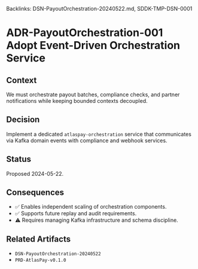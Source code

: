 Backlinks: DSN-PayoutOrchestration-20240522.md, SDDK-TMP-DSN-0001

# ADR-PayoutOrchestration-001 Adopt Event-Driven Orchestration Service

## Context
We must orchestrate payout batches, compliance checks, and partner notifications while keeping bounded contexts decoupled.

## Decision
Implement a dedicated `atlaspay-orchestration` service that communicates via Kafka domain events with compliance and webhook services.

## Status
Proposed 2024-05-22.

## Consequences
- ✅ Enables independent scaling of orchestration components.
- ✅ Supports future replay and audit requirements.
- ⚠️ Requires managing Kafka infrastructure and schema discipline.

## Related Artifacts
- `DSN-PayoutOrchestration-20240522`
- `PRD-AtlasPay-v0.1.0`
